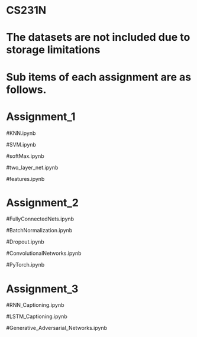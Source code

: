 # CS231N
# The datasets are not included due to storage limitations
# Sub items of each assignment are as follows.
# Assignment_1
  #KNN.ipynb
  
  #SVM.ipynb
  
  #softMax.ipynb

  #two_layer_net.ipynb

  #features.ipynb

# Assignment_2
  #FullyConnectedNets.ipynb

  #BatchNormalization.ipynb

  #Dropout.ipynb

  #ConvolutionalNetworks.ipynb

  #PyTorch.ipynb

# Assignment_3
  #RNN_Captioning.ipynb

  #LSTM_Captioning.ipynb

  #Generative_Adversarial_Networks.ipynb
